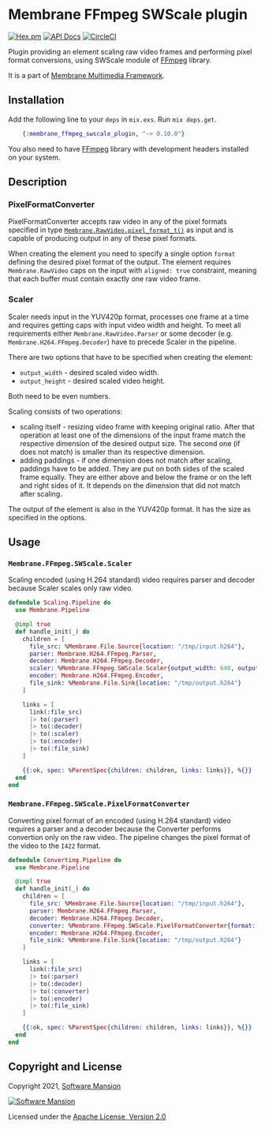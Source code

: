 # Membrane FFmpeg SWScale plugin

[![Hex.pm](https://img.shields.io/hexpm/v/membrane_ffmpeg_swscale_plugin.svg)](https://hex.pm/packages/membrane_ffmpeg_swscale_plugin)
[![API Docs](https://img.shields.io/badge/api-docs-yellow.svg?style=flat)](https://hexdocs.pm/membrane_ffmpeg_swscale_plugin/)
[![CircleCI](https://circleci.com/gh/membraneframework/membrane_ffmpeg_swscale_plugin.svg?style=svg)](https://circleci.com/gh/membraneframework/membrane_ffmpeg_swscale_plugin)

Plugin providing an element scaling raw video frames and performing pixel format conversions, using SWScale module of [FFmpeg](https://www.ffmpeg.org/) library.

It is a part of [Membrane Multimedia Framework](https://membraneframework.org).

## Installation

Add the following line to your `deps` in `mix.exs`. Run `mix deps.get`.

```elixir
	{:membrane_ffmpeg_swscale_plugin, "~> 0.10.0"}
```

You also need to have [FFmpeg](https://www.ffmpeg.org/) library with development headers installed on your system.

## Description

### PixelFormatConverter
PixelFormatConverter accepts raw video in any of the pixel formats specified in type [`Membrane.RawVideo.pixel_format_t()`](https://hexdocs.pm/membrane_raw_video_format/Membrane.RawVideo.html#t:pixel_format_t/0)
as input and is capable of producing output in any of these pixel formats.

When creating the element you need to specify a single option `format` defining the desired pixel format of the output.
The element requires `Membrane.RawVideo` caps on the input with `aligned: true` constraint, meaning that each buffer must contain exactly one raw video frame.

### Scaler
Scaler needs input in the YUV420p format, processes one frame at a time and requires getting caps with input video
width and height. To meet all requirements either `Membrane.RawVideo.Parser` or some decoder
(e.g. `Membrane.H264.FFmpeg.Decoder`) have to precede Scaler in the pipeline.

There are two options that have to be specified when creating the element:

- `output_width` - desired scaled video width.
- `output_height` - desired scaled video height.

Both need to be even numbers.

Scaling consists of two operations:

- scaling itself - resizing video frame with keeping original ratio. After that operation at least one of the
dimensions of the input frame match the respective dimension of the desired output size. The second one
(if does not match) is smaller than its respective dimension.
- adding paddings - if one dimension does not match after scaling, paddings have to be added. They are put on both
sides of the scaled frame equally. They are either above and below the frame or on the left and right sides of it.
It depends on the dimension that did not match after scaling.

The output of the element is also in the YUV420p format. It has the size as specified in the options.

## Usage

### `Membrane.FFmpeg.SWScale.Scaler`

Scaling encoded (using H.264 standard) video requires parser and decoder because Scaler scales only raw video.

```elixir
defmodule Scaling.Pipeline do
  use Membrane.Pipeline

  @impl true
  def handle_init(_) do
    children = [
      file_src: %Membrane.File.Source{location: "/tmp/input.h264"},
      parser: Membrane.H264.FFmpeg.Parser,
      decoder: Membrane.H264.FFmpeg.Decoder,
      scaler: %Membrane.FFmpeg.SWScale.Scaler{output_width: 640, output_height: 640},
      encoder: Membrane.H264.FFmpeg.Encoder,
      file_sink: %Membrane.File.Sink{location: "/tmp/output.h264"}
    ]

    links = [
      link(:file_src)
      |> to(:parser)
      |> to(:decoder)
      |> to(:scaler)
      |> to(:encoder)
      |> to(:file_sink)
    ]

    {{:ok, spec: %ParentSpec{children: children, links: links}}, %{}}
  end
end
```

### `Membrane.FFmpeg.SWScale.PixelFormatConverter`

Converting pixel format of an encoded (using H.264 standard) video requires a parser and a decoder
because the Converter performs convertion only on the raw video. The pipeline changes the pixel
format of the video to the `I422` format.

```elixir
defmodule Converting.Pipeline do
  use Membrane.Pipeline

  @impl true
  def handle_init(_) do
    children = [
      file_src: %Membrane.File.Source{location: "/tmp/input.h264"},
      parser: Membrane.H264.FFmpeg.Parser,
      decoder: Membrane.H264.FFmpeg.Decoder,
      converter: %Membrane.FFmpeg.SWScale.PixelFormatConverter{format: :I422},
      encoder: Membrane.H264.FFmpeg.Encoder,
      file_sink: %Membrane.File.Sink{location: "/tmp/output.h264"}
    ]

    links = [
      link(:file_src)
      |> to(:parser)
      |> to(:decoder)
      |> to(:converter)
      |> to(:encoder)
      |> to(:file_sink)
    ]

    {{:ok, spec: %ParentSpec{children: children, links: links}}, %{}}
  end
end
```

## Copyright and License

Copyright 2021, [Software Mansion](https://swmansion.com/?utm_source=git&utm_medium=readme&utm_campaign=membrane)

[![Software Mansion](https://logo.swmansion.com/logo?color=white&variant=desktop&width=200&tag=membrane-github)](https://swmansion.com/?utm_source=git&utm_medium=readme&utm_campaign=membrane)

Licensed under the [Apache License, Version 2.0](LICENSE)
